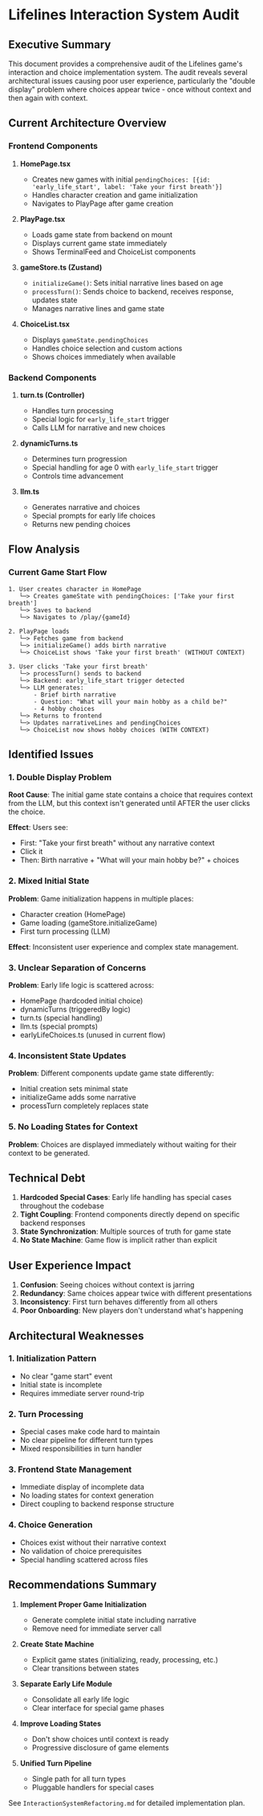 # Lifelines Interaction System Audit

## Executive Summary

This document provides a comprehensive audit of the Lifelines game's interaction and choice implementation system. The audit reveals several architectural issues causing poor user experience, particularly the "double display" problem where choices appear twice - once without context and then again with context.

## Current Architecture Overview

### Frontend Components

1. **HomePage.tsx**
   - Creates new games with initial `pendingChoices: [{id: 'early_life_start', label: 'Take your first breath'}]`
   - Handles character creation and game initialization
   - Navigates to PlayPage after game creation

2. **PlayPage.tsx**
   - Loads game state from backend on mount
   - Displays current game state immediately
   - Shows TerminalFeed and ChoiceList components

3. **gameStore.ts (Zustand)**
   - `initializeGame()`: Sets initial narrative lines based on age
   - `processTurn()`: Sends choice to backend, receives response, updates state
   - Manages narrative lines and game state

4. **ChoiceList.tsx**
   - Displays `gameState.pendingChoices`
   - Handles choice selection and custom actions
   - Shows choices immediately when available

### Backend Components

1. **turn.ts (Controller)**
   - Handles turn processing
   - Special logic for `early_life_start` trigger
   - Calls LLM for narrative and new choices

2. **dynamicTurns.ts**
   - Determines turn progression
   - Special handling for age 0 with `early_life_start` trigger
   - Controls time advancement

3. **llm.ts**
   - Generates narrative and choices
   - Special prompts for early life choices
   - Returns new pending choices

## Flow Analysis

### Current Game Start Flow

```
1. User creates character in HomePage
   └─> Creates gameState with pendingChoices: ['Take your first breath']
   └─> Saves to backend
   └─> Navigates to /play/{gameId}

2. PlayPage loads
   └─> Fetches game from backend
   └─> initializeGame() adds birth narrative
   └─> ChoiceList shows 'Take your first breath' (WITHOUT CONTEXT)

3. User clicks 'Take your first breath'
   └─> processTurn() sends to backend
   └─> Backend: early_life_start trigger detected
   └─> LLM generates:
       - Brief birth narrative
       - Question: "What will your main hobby as a child be?"
       - 4 hobby choices
   └─> Returns to frontend
   └─> Updates narrativeLines and pendingChoices
   └─> ChoiceList now shows hobby choices (WITH CONTEXT)
```

## Identified Issues

### 1. Double Display Problem

**Root Cause**: The initial game state contains a choice that requires context from the LLM, but this context isn't generated until AFTER the user clicks the choice.

**Effect**: Users see:
- First: "Take your first breath" without any narrative context
- Click it
- Then: Birth narrative + "What will your main hobby be?" + choices

### 2. Mixed Initial State

**Problem**: Game initialization happens in multiple places:
- Character creation (HomePage)
- Game loading (gameStore.initializeGame)
- First turn processing (LLM)

**Effect**: Inconsistent user experience and complex state management.

### 3. Unclear Separation of Concerns

**Problem**: Early life logic is scattered across:
- HomePage (hardcoded initial choice)
- dynamicTurns (triggeredBy logic)
- turn.ts (special handling)
- llm.ts (special prompts)
- earlyLifeChoices.ts (unused in current flow)

### 4. Inconsistent State Updates

**Problem**: Different components update game state differently:
- Initial creation sets minimal state
- initializeGame adds some narrative
- processTurn completely replaces state

### 5. No Loading States for Context

**Problem**: Choices are displayed immediately without waiting for their context to be generated.

## Technical Debt

1. **Hardcoded Special Cases**: Early life handling has special cases throughout the codebase
2. **Tight Coupling**: Frontend components directly depend on specific backend responses
3. **State Synchronization**: Multiple sources of truth for game state
4. **No State Machine**: Game flow is implicit rather than explicit

## User Experience Impact

1. **Confusion**: Seeing choices without context is jarring
2. **Redundancy**: Same choices appear twice with different presentations
3. **Inconsistency**: First turn behaves differently from all others
4. **Poor Onboarding**: New players don't understand what's happening

## Architectural Weaknesses

### 1. Initialization Pattern
- No clear "game start" event
- Initial state is incomplete
- Requires immediate server round-trip

### 2. Turn Processing
- Special cases make code hard to maintain
- No clear pipeline for different turn types
- Mixed responsibilities in turn handler

### 3. Frontend State Management
- Immediate display of incomplete data
- No loading states for context generation
- Direct coupling to backend response structure

### 4. Choice Generation
- Choices exist without their narrative context
- No validation of choice prerequisites
- Special handling scattered across files

## Recommendations Summary

1. **Implement Proper Game Initialization**
   - Generate complete initial state including narrative
   - Remove need for immediate server call

2. **Create State Machine**
   - Explicit game states (initializing, ready, processing, etc.)
   - Clear transitions between states

3. **Separate Early Life Module**
   - Consolidate all early life logic
   - Clear interface for special game phases

4. **Improve Loading States**
   - Don't show choices until context is ready
   - Progressive disclosure of game elements

5. **Unified Turn Pipeline**
   - Single path for all turn types
   - Pluggable handlers for special cases

See `InteractionSystemRefactoring.md` for detailed implementation plan.